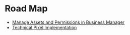# Road Map

- [Manage Assets and Permissions in Business Manager](https://github.com/moneychien19/note-meta-blueprint-500-101/blob/main/business-manager.md)
- [Technical Pixel Implementation](https://github.com/moneychien19/note-meta-blueprint-500-101/blob/main/pixel-implementation.md)